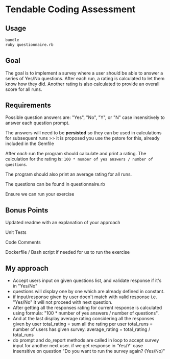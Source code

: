 # Tendable Coding Assessment

## Usage

```sh
bundle
ruby questionnaire.rb
```

## Goal

The goal is to implement a survey where a user should be able to answer a series of Yes/No questions. After each run, a rating is calculated to let them know how they did. Another rating is also calculated to provide an overall score for all runs.

## Requirements

Possible question answers are: "Yes", "No", "Y", or "N" case insensitively to answer each question prompt.

The answers will need to be **persisted** so they can be used in calculations for subsequent runs >> it is proposed you use the pstore for this, already included in the Gemfile

After _each_ run the program should calculate and print a rating. The calculation for the rating is: `100 * number of yes answers / number of questions`.

The program should also print an average rating for all runs.

The questions can be found in questionnaire.rb

Ensure we can run your exercise

## Bonus Points

Updated readme with an explanation of your approach

Unit Tests

Code Comments

Dockerfile / Bash script if needed for us to run the exercise


## My approach
- Accept users input on given questions list, and validate response if it's in "Yes/No"
- questions will display one by one which are already defined in constant.
- if input/response given by user doen't match with valid response i.e. "Yes/No" it will not proceed with next question.
- After getting all the responses rating for current response is calculated using formula: "100 * number of yes answers / number of questions".
- And at the last display average rating considering all the responses given by user
total_rating = sum all the rating per user
total_runs = number of users has given survey.
average_rating = total_rating / total_runs
- do prompt and do_report methods are called in loop to accept survey input for another next user. if we get response in 'Yes/Y' case insensitive on question "Do you want to run the survey again? (Yes/No)"

